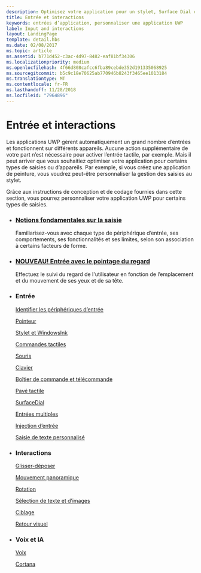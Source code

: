 ```yaml
---
description: Optimisez votre application pour un stylet, Surface Dial et d'autres types d’entrée.
title: Entrée et interactions
keywords: entrées d’application, personnaliser une application UWP
label: Input and interactions
layout: LandingPage
template: detail.hbs
ms.date: 02/08/2017
ms.topic: article
ms.assetid: b771d452-c3ac-4d97-8482-eaf81bf34306
ms.localizationpriority: medium
ms.openlocfilehash: 4f66d808cafcc6fba89cebde352d191335068925
ms.sourcegitcommit: b5c9c18e70625ab770946b8243f3465ee1013184
ms.translationtype: MT
ms.contentlocale: fr-FR
ms.lasthandoff: 11/28/2018
ms.locfileid: "7964896"
---
```

# <a name="input-and-interactions"></a>Entrée et interactions

<!-- <div>
  <img src="images/keyboard/keyboard-hero.jpg" alt="" />
  <img src="images/input-interactions/icons-inputdevices03.png" />
</div> -->

Les applications UWP gèrent automatiquement un grand nombre d’entrées et fonctionnent sur différents appareils. Aucune action supplémentaire de votre part n’est nécessaire pour activer l’entrée tactile, par exemple. Mais il peut arriver que vous souhaitiez optimiser votre application pour certains types de saisies ou d’appareils. Par exemple, si vous créez une application de peinture, vous voudrez peut-être personnaliser la gestion des saisies au stylet.

Grâce aux instructions de conception et de codage fournies dans cette section, vous pourrez personnaliser votre application UWP pour certains types de saisies.

<ul class="panelContent cardsH" style="margin-left: 1px">
    <li>
        <div class="cardSize">
            <div class="cardPadding">
                <div class="card">
                    <!-- <div class="cardImageOuter">
                        <div class="cardImage" style="background-color: #f2f2f2" >
                        <a href="input-primer.md">
                            <img src="images/input-interactions/icons-inputdevices03.png" alt=" " style="display: block; width: 100%; height: auto;" />
                            </a>
                        </div>
                    </div>  -->
                    <div class="cardText">
                        <h3><a href="input-primer.md">Notions fondamentales sur la saisie</a></h3>
                        <p>Familiarisez-vous avec chaque type de périphérique d’entrée, ses comportements, ses fonctionnalités et ses limites, selon son association à certains facteurs de forme.</p>
                    </div>
                </div>
            </div>
        </div>
    </li>
    <li>
        <div class="cardSize">
            <div class="cardPadding">
                <div class="card">
                    <!-- <div class="cardImageOuter">
                        <div class="cardImage" style="background-color: #f2f2f2">
                        <a href="identify-input-devices.md">
                            <img src="images/landing-page/fluentdesign-app-sm.png" alt=" " style="display: block; width: 100%; height: auto;"/>
                            </a>
                        </div>
                    </div> -->
                    <div class="cardText">
                        <h3><a href="gaze-interactions.md">NOUVEAU! Entrée avec le pointage du regard</a></h3>
                        <p>Effectuez le suivi du regard de l'utilisateur en fonction de l’emplacement et du mouvement de ses yeux et de sa tête.</p>
                    </div>
                </div>
            </div>
        </div>
    </li>
</ul>

<!-- 
## Input primer

See our <b>[Input primer](index.md)</b> to familiarize yourself with each input device type and its behaviors, capabilities, and limitations when paired with certain form factors. -->


<ul class="panelContent cardsL" style="margin-left: 1px">
    <li>              
        <div style="display:block" class="cardSize">
            <div style="display:block" class="cardPadding">
                <div style="display:block" class="card">
                    <div style="display:block" class="cardText">
                        <h3>Entrée</h3>
                        <p style="display: block;"><a  href="/windows/uwp/design/input/identify-input-devices">Identifier les périphériques d’entrée</a></p>
                        <p style="display: block;"><a  href="/windows/uwp/design/input/handle-pointer-input">Pointeur</a></p>
                        <p style="display: block;"><a  href="/windows/uwp/design/input/pen-and-stylus-interactions">Stylet et WindowsInk</a></p>
                        <p style="display: block;"><a  href="/windows/uwp/design/input/touch-interactions">Commandes tactiles</a></p>
                        <p style="display: block;"><a  href="/windows/uwp/design/input/mouse-interactions">Souris</a></p>
                        <p style="display: block;"><a  href="/windows/uwp/design/input/keyboard-interactions">Clavier</a></p>
                        <p style="display: block;"><a  href="/windows/uwp/design/input/gamepad-and-remote-interactions">Boîtier de commande et télécommande</a></p>
                        <p style="display: block;"><a  href="/windows/uwp/design/input/touchpad-interactions">Pavé tactile</a></p>
                        <p style="display: block;"><a  href="/windows/uwp/design/input/windows-wheel-interactions">SurfaceDial</a></p>
                        <p style="display: block;"><a  href="/windows/uwp/design/input/multiple-input-design-guidelines">Entrées multiples</a></p>
                        <p style="display: block;"><a  href="/windows/uwp/design/input/input-injection">Injection d’entrée</a></p>
                        <p style="display: block;"><a  href="/windows/uwp/design/input/custom-text-input">Saisie de texte personnalisé</a></p>                        
                    </div>
                </div>
            </div>
        </div>        
    </li>  
    <li>              
        <div style="display:block" class="cardSize">
            <div style="display:block" class="cardPadding">
                <div style="display:block" class="card">
                    <div style="display:block" class="cardText">
                        <h3>Interactions</h3>
                        <p style="display: block;"><a  href="/windows/uwp/design/input/drag-and-drop">Glisser-déposer</a></p>
                        <p style="display: block;"><a  href="/windows/uwp/design/input/guidelines-for-panning">Mouvement panoramique</a></p>
                        <p style="display: block;"><a  href="/windows/uwp/design/input/guidelines-for-rotation">Rotation</a></p>
                        <p style="display: block;"><a  href="/windows/uwp/design/input/guidelines-for-textselection">Sélection de texte et d’images</a></p>
                        <p style="display: block;"><a  href="/windows/uwp/design/input/guidelines-for-targeting">Ciblage</a></p>
                        <p style="display: block;"><a  href="/windows/uwp/design/input/guidelines-for-visualfeedback">Retour visuel</a></p>
                    </div>
                </div>
            </div>
        </div>        
    </li>
    <li>              
        <div style="display:block" class="cardSize">
            <div style="display:block" class="cardPadding">
                <div style="display:block" class="card">
                    <div style="display:block" class="cardText">
                        <h3>Voix et IA</h3>
                        <p style="display: block;"><a  href="/windows/uwp/design/input/speech-interactions">Voix</a></p>
                        <p style="display: block;"><a  href="/windows/uwp/design/input/cortana-interactions">Cortana</a></p>  
                    </div>
                </div>
            </div>
        </div>        
    </li>            
       
</ul>

<!-- <div class="side-by-side">
<div class="side-by-side-content">
<p>
<b>[Surface Dial](windows-wheel-interactions.md)</b><br/>
Learn how to integrate this brand new category of input device into your Windows apps.</br>
This device is intended as a secondary, multi-modal input device that complements or modifies input from a primary device.
</p>
</div>
</div>

<div class="side-by-side">
<div class="side-by-side-content">
<div class="side-by-side-content-left">
<p>
<b>[Cortana](cortana-interactions.md)</b><br/>
Extend the basic functionality of Cortana with voice commands that launch and execute a single action in an external application.
</p>
</div>
<div class="side-by-side-content-right">
<p>
<b>[Speech](speech-interactions.md)</b><br/>
Integrate speech recognition and text-to-speech (also known as TTS, or speech synthesis) directly into the user experience of your app.
</p>
</div>
</div>
</div>

<div class="side-by-side">
<div class="side-by-side-content">
<div class="side-by-side-content-left">
<p>
<b>[Pen](pen-and-stylus-interactions.md)</b><br/>
Optimize your UWP app for pen input to provide both standard pointer device functionality and the best Windows Ink experience for your users.
</p>
</div>
<div class="side-by-side-content-right">
<p>
<b>[Keyboard](keyboard-interactions.md)</b><br/>
Keyboard input is an important part of the overall user interaction experience for apps. The keyboard is indispensable to people with certain disabilities or users who just consider it a more efficient way to interact with an app.
</p>
</div>
</div>
</div>

<div class="side-by-side">
<div class="side-by-side-content">
<div class="side-by-side-content-left">
<p>
<b>[Touch](touch-interactions.md)</b><br/>
UWP includes a number of different mechanisms for handling touch input, all of which enable you to create an immersive experience that your users can explore with confidence.
</p>
</div>
<div class="side-by-side-content-right">
<p>
<b>[Touchpad](touchpad-interactions.md)</b><br/>
A touchpad combines both indirect multi-touch input with the precision input of a pointing device, such as a mouse. This combination makes the touchpad suited to both a touch-optimized UI and the smaller targets of productivity apps.
</p>
</div>
</div>
</div>

<div class="side-by-side">
<div class="side-by-side-content">
<div class="side-by-side-content-left">
<p>
<b>[Mouse](mouse-interactions.md)</b><br/>
Mouse input is best suited for user interactions that require precision when pointing and clicking. This inherent precision is naturally supported by the UI of Windows, which is optimized for the imprecise nature of touch.
</p>
</div>
<div class="side-by-side-content-right">
<p>
<b>[Gamepad and remote control](gamepad-and-remote-interactions.md)</b><br/>
UWP apps now support gamepad and remote control input. Gamepads and remote controls are the primary input devices for Xbox and TV experiences.
</p>
</div>
</div>
</div>

<div class="side-by-side">
<div class="side-by-side-content">
<p>
<b>[Multiple inputs](multiple-input-design-guidelines.md)</b><br/>
To accommodate as many users and devices as possible, we recommend that you design your apps to work with as many input types as possible (gesture, speech, touch, touchpad, mouse, and keyboard). Doing so will maximize flexibility, usability, and accessibility.
</p>
</div>
</div>

<div class="side-by-side">
<div class="side-by-side-content">
<div class="side-by-side-content-left">
<p>
<b>[Identify input devices](identify-input-devices.md)</b><br/>
Identify the input devices connected to a Universal Windows Platform (UWP) device and identify their capabilities and attributes.
</p>
</div>
<div class="side-by-side-content-right">
<p>
<b>[Handle pointer input](handle-pointer-input.md)</b><br/>
Receive, process, and manage input data from pointing devices, such as touch, mouse, pen/stylus, and touchpad, in Universal Windows Platform (UWP) apps.
</p>
</div>
</div>
</div>

<div class="side-by-side">
<div class="side-by-side-content">
<div class="side-by-side-content-left">
<p><b>[Custom text input](custom-text-input.md)</b><br/>
The core text APIs in the Windows.UI.Text.Core namespace enable a UWP app to receive text input from any text service supported on Windows devices. This enables the app to receive text in any language and from any input type, like keyboard, speech, or pen.
</p>
</div>
<div class="side-by-side-content-right">
<p>
<b>[Selecting text and images](guidelines-for-textselection.md)</b><br/>
This article describes selecting and manipulating text, images, and controls and provides user experience guidelines that should be considered when using these mechanisms in your apps.
</p>
</div>
</div>
</div>

<div class="side-by-side">
<div class="side-by-side-content">
<p>
<b>[Panning](guidelines-for-panning.md)</b><br/>
Panning or scrolling lets users navigate within a single view, to display the content of the view that does not fit within the viewport.
</p>
</div>
</div>

<div class="side-by-side">
<div class="side-by-side-content">
<div class="side-by-side-content-left">
<p>
<b>[Optical zoom and resizing](guidelines-for-optical-zoom.md)</b><br/>
This article describes Windows zooming and resizing elements and provides user experience guidelines for using these interaction mechanisms in your apps.
</p>
</div>
<div class="side-by-side-content-right">
<p>
<b>[Rotation](guidelines-for-rotation.md)</b><br/>
This article describes the new Windows UI for rotation and provides user experience guidelines that should be considered when using this new interaction mechanism in your UWP app.
</p>
</div>
</div>
</div>

<div class="side-by-side">
<div class="side-by-side-content">
<div class="side-by-side-content-left">
<p><b>[Targeting](guidelines-for-targeting.md)</b><br/>
Touch targeting in Windows uses the full contact area of each finger that is detected by a touch digitizer. The larger, more complex set of input data reported by the digitizer is used to increase precision when determining the user's intended (or most likely) target.
</p>
</div>
<div class="side-by-side-content-right">
<p><b>[Visual feedback](guidelines-for-visualfeedback.md)</b><br/>
Use visual feedback to show users when their interactions are detected, interpreted, and handled. Visual feedback can help users by encouraging interaction. It indicates the success of an interaction, which improves the user's sense of control. It also relays system status and reduces errors.
</p>
</div>
</div>
</div> -->


